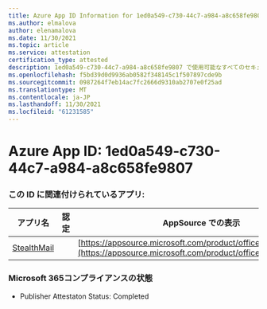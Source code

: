 ```yaml
---
title: Azure App ID Information for 1ed0a549-c730-44c7-a984-a8c658fe9807
ms.author: elmalova
author: elenamalova
ms.date: 11/30/2021
ms.topic: article
ms.service: attestation
certification_type: attested
description: 1ed0a549-c730-44c7-a984-a8c658fe9807 で使用可能なすべてのセキュリティおよびコンプライアンス情報。
ms.openlocfilehash: f5bd39d0d9936ab0582f348145c1f507897cde9b
ms.sourcegitcommit: 0987264f7eb14ac7fc2666d9310ab2707e0f25ad
ms.translationtype: MT
ms.contentlocale: ja-JP
ms.lasthandoff: 11/30/2021
ms.locfileid: "61231585"
---
```

# <a name="azure-app-id-1ed0a549-c730-44c7-a984-a8c658fe9807"></a>Azure App ID: 1ed0a549-c730-44c7-a984-a8c658fe9807


### <a name="apps-associated-with-this-id"></a>この ID に関連付けられているアプリ:
| **アプリ名** | **認定** | **AppSource での表示** |
|--------------|---------------|-----------------------|
| [StealthMail](https://docs.microsoft.com/microsoft-365-app-certification/forward/WA200001748) |  | [https://appsource.microsoft.com/product/office/WA200001748](https://appsource.microsoft.com/product/office/WA200001748) |

### <a name="microsoft-365-app-compliance-status"></a>Microsoft 365コンプライアンスの状態
- Publisher Attestaton Status: Completed
